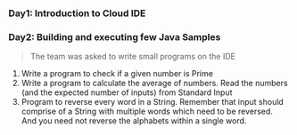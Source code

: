 ### Day1: Introduction to Cloud IDE
### Day2: Building and executing few Java Samples
> The team was asked to write small programs on the IDE
1. Write a program to check if a given number is Prime
1. Write a program to calculate the average of numbers. Read the numbers (and the expected number of inputs) from Standard Input
1. Program to reverse every word in a String. Remember that input should comprise of a String with multiple words which need to be reversed. And you need not reverse the alphabets within a single word.

